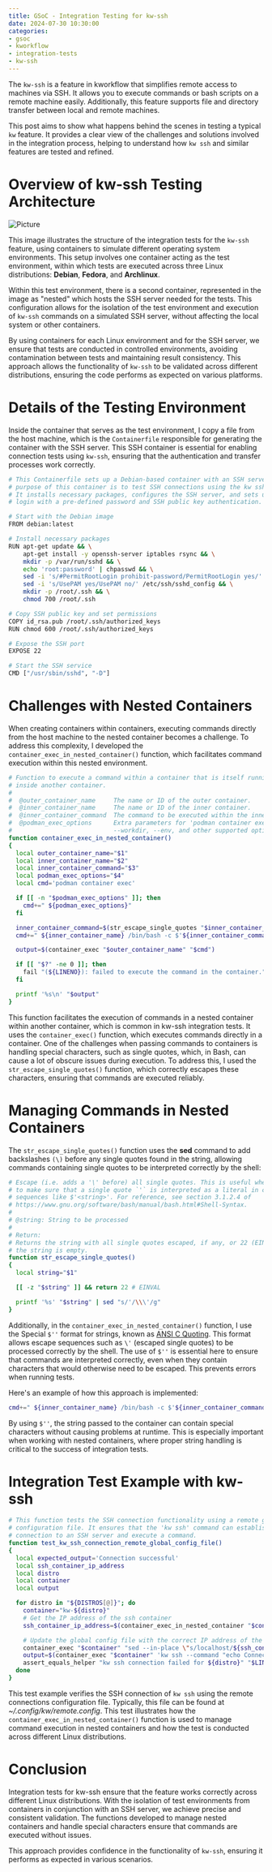 ```yaml
---
title: GSoC - Integration Testing for kw-ssh
date: 2024-07-30 10:30:00
categories:
- gsoc
- kworkflow
- integration-tests
- kw-ssh
---
```


The `kw-ssh` is a feature in kworkflow that simplifies remote access to machines
via SSH. It allows you to execute commands or bash scripts on a remote machine
easily. Additionally, this feature supports file and directory transfer between
local and remote machines.

This post aims to show what happens behind the scenes in testing a typical `kw`
feature. It provides a clear view of the challenges and solutions involved in
the integration process, helping to understand how `kw ssh` and similar
features are tested and refined.

# Overview of kw-ssh Testing Architecture 

![Picture](/assets/images/kw-ssh-illustration.png)

This image illustrates the structure of the integration tests for the `kw-ssh`
feature, using containers to simulate different operating system environments.
This setup involves one container acting as the test environment, within which
tests are executed across three Linux distributions: **Debian**, **Fedora**,
and **Archlinux**.

Within this test environment, there is a second container, represented in the
image as "nested" which hosts the SSH server needed for the tests. This
configuration allows for the isolation of the test environment and execution of
`kw-ssh` commands on a simulated SSH server, without affecting the local system
or other containers.

By using containers for each Linux environment and for the SSH server, we
ensure that tests are conducted in controlled environments, avoiding
contamination between tests and maintaining result consistency. This approach
allows the functionality of `kw-ssh` to be validated across different
distributions, ensuring the code performs as expected on various platforms.

# Details of the Testing Environment

Inside the container that serves as the test environment, I copy a file from
the host machine, which is the `Containerfile` responsible for generating the
container with the SSH server. This SSH container is essential for enabling
connection tests using `kw-ssh`, ensuring that the authentication and transfer
processes work correctly.

```bash
# This Containerfile sets up a Debian-based container with an SSH server. The
# purpose of this container is to test SSH connections using the kw ssh tool.
# It installs necessary packages, configures the SSH server, and sets up root
# login with a pre-defined password and SSH public key authentication.

# Start with the Debian image
FROM debian:latest

# Install necessary packages
RUN apt-get update && \
    apt-get install -y openssh-server iptables rsync && \
    mkdir -p /var/run/sshd && \
    echo 'root:password' | chpasswd && \
    sed -i 's/#PermitRootLogin prohibit-password/PermitRootLogin yes/' /etc/ssh/sshd_config && \
    sed -i 's/UsePAM yes/UsePAM no/' /etc/ssh/sshd_config && \
    mkdir -p /root/.ssh && \
    chmod 700 /root/.ssh

# Copy SSH public key and set permissions
COPY id_rsa.pub /root/.ssh/authorized_keys
RUN chmod 600 /root/.ssh/authorized_keys

# Expose the SSH port
EXPOSE 22

# Start the SSH service
CMD ["/usr/sbin/sshd", "-D"]
```

# Challenges with Nested Containers

When creating containers within containers, executing commands directly from
the host machine to the nested container becomes a challenge. To address this
complexity, I developed the `container_exec_in_nested_container()` function,
which facilitates command execution within this nested environment.

```bash
# Function to execute a command within a container that is itself running
# inside another container.
#
#  @outer_container_name     The name or ID of the outer container.
#  @inner_container_name     The name or ID of the inner container.
#  @inner_container_command  The command to be executed within the inner container.
#  @podman_exec_options      Extra parameters for 'podman container exec' like
#                            --workdir, --env, and other supported options.
function container_exec_in_nested_container()
{
  local outer_container_name="$1"
  local inner_container_name="$2"
  local inner_container_command="$3"
  local podman_exec_options="$4"
  local cmd='podman container exec'

  if [[ -n "$podman_exec_options" ]]; then
    cmd+=" ${podman_exec_options}"
  fi

  inner_container_command=$(str_escape_single_quotes "$inner_container_command")
  cmd+=" ${inner_container_name} /bin/bash -c $'${inner_container_command}'"

  output=$(container_exec "$outer_container_name" "$cmd")

  if [[ "$?" -ne 0 ]]; then
    fail "(${LINENO}): failed to execute the command in the container."
  fi

  printf '%s\n' "$output"
}
```

This function facilitates the execution of commands in a nested container
within another container, which is common in kw-ssh integration tests. It uses
the `container_exec()` function, which executes commands directly in a
container. One of the challenges when passing commands to containers is
handling special characters, such as single quotes, which, in Bash, can cause a
lot of obscure issues during execution. To address this, I used the
`str_escape_single_quotes()` function, which correctly escapes these
characters, ensuring that commands are executed reliably.

# Managing Commands in Nested Containers

The `str_escape_single_quotes()` function uses the **sed** command to add
backslashes `(\)` before any single quotes found in the string, allowing
commands containing single quotes to be interpreted correctly by the shell:

```bash
# Escape (i.e. adds a '\' before) all single quotes. This is useful when we want
# to make sure that a single quote `'` is interpreted as a literal in character
# sequences like $'<string>'. For reference, see section 3.1.2.4 of
# https://www.gnu.org/software/bash/manual/bash.html#Shell-Syntax.
#
# @string: String to be processed
#
# Return:
# Returns the string with all single quotes escaped, if any, or 22 (EINVAL) if
# the string is empty.
function str_escape_single_quotes()
{
  local string="$1"

  [[ -z "$string" ]] && return 22 # EINVAL

  printf '%s' "$string" | sed "s/'/\\\'/g"
}
```


Additionally, in the `container_exec_in_nested_container()` function, I use the
Special `$''` format for strings, known as [ANSI C
Quoting](https://www.gnu.org/software/bash/manual/bash.html#ANSI_002dC-Quoting).
This format allows escape sequences such as `\'` (escaped single quotes) to be
processed correctly by the shell. The use of `$''` is essential here to ensure
that commands are interpreted correctly, even when they contain characters that
would otherwise need to be escaped. This prevents errors when running tests.

Here's an example of how this approach is implemented:


```bash
cmd+=" ${inner_container_name} /bin/bash -c $'${inner_container_command}'"
```
By using `$''`, the string passed to the container can contain special
characters without causing problems at runtime. This is especially important
when working with nested containers, where proper string handling is critical
to the success of integration tests.


# Integration Test Example with kw-ssh

```bash
# This function tests the SSH connection functionality using a remote global
# configuration file. It ensures that the 'kw ssh' command can establish a
# connection to an SSH server and execute a command.
function test_kw_ssh_connection_remote_global_config_file()
{
  local expected_output='Connection successful'
  local ssh_container_ip_address
  local distro
  local container
  local output

  for distro in "${DISTROS[@]}"; do
    container="kw-${distro}"
    # Get the IP address of the ssh container
    ssh_container_ip_address=$(container_exec_in_nested_container "$container" "$SSH_CONTAINER_NAME" 'hostname --all-ip-addresses' | xargs)

    # Update the global config file with the correct IP address of the SSH server
    container_exec "$container" "sed --in-place \"s/localhost/${ssh_container_ip_address}/\" ${KW_GLOBAL_CONFIG_FILE}"
    output=$(container_exec "$container" 'kw ssh --command "echo Connection successful"')
    assert_equals_helper "kw ssh connection failed for ${distro}" "$LINENO" "$expected_output" "$output"
  done
}
```

This test example verifies the SSH connection of `kw ssh` using the remote
connections configuration file. Typically, this file can be found at
*~/.config/kw/remote.config*. This test illustrates how the
`container_exec_in_nested_container()` function is used to manage command
execution in nested containers and how the test is conducted across different
Linux distributions.

# Conclusion

Integration tests for kw-ssh ensure that the feature works correctly across
different Linux distributions. With the isolation of test environments from
containers in conjunction with an SSH server, we achieve precise and consistent
validation. The functions developed to manage nested containers and handle
special characters ensure that commands are executed without issues.

This approach provides confidence in the functionality of `kw-ssh`, ensuring it
performs as expected in various scenarios.
